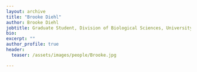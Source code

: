 ```yaml
---
layout: archive
title: "Brooke Diehl"
author: Brooke Diehl
jobtitle: Graduate Student, Division of Biological Sciences, University of Missouri-Columbia
bio:
excerpt: ""
author_profile: true
header:
  teaser: /assets/images/people/Brooke.jpg

---
```

